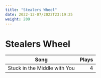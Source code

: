 ```yaml
---
title: "Stealers Wheel"
date: 2022-12-07/2022T23:19:25
weight: 209
---
```


# Stealers Wheel

 Song | Plays 
----- | -----:
Stuck in the Middle with You | 4
